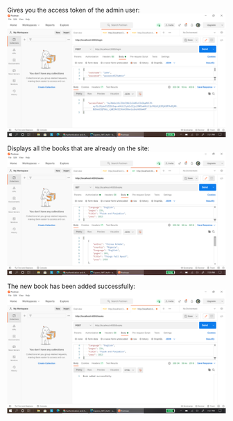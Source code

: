 Gives you the access token of the admin user:
![img.png](img/sc_1.png)

Displays all the books that are already on the site:
![img.png](img/sc_2.png)

The new book has been added successfully:
![img.png](img/sc_3.png)